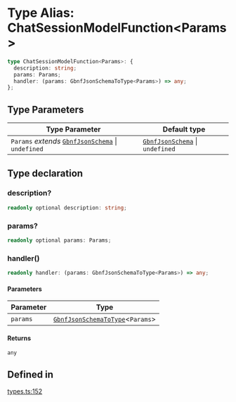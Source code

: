 # Type Alias: ChatSessionModelFunction&lt;Params&gt;

```ts
type ChatSessionModelFunction<Params>: {
  description: string;
  params: Params;
  handler: (params: GbnfJsonSchemaToType<Params>) => any;
};
```

## Type Parameters

| Type Parameter | Default type |
| ------ | ------ |
| `Params` *extends* [`GbnfJsonSchema`](GbnfJsonSchema.md) \| `undefined` | [`GbnfJsonSchema`](GbnfJsonSchema.md) \| `undefined` |

## Type declaration

### description?

```ts
readonly optional description: string;
```

### params?

```ts
readonly optional params: Params;
```

### handler()

```ts
readonly handler: (params: GbnfJsonSchemaToType<Params>) => any;
```

#### Parameters

| Parameter | Type |
| ------ | ------ |
| `params` | [`GbnfJsonSchemaToType`](GbnfJsonSchemaToType.md)&lt;`Params`&gt; |

#### Returns

`any`

## Defined in

[types.ts:152](https://github.com/withcatai/node-llama-cpp/blob/6405ee945e792651123189aae2612212095765b6/src/types.ts#L152)
